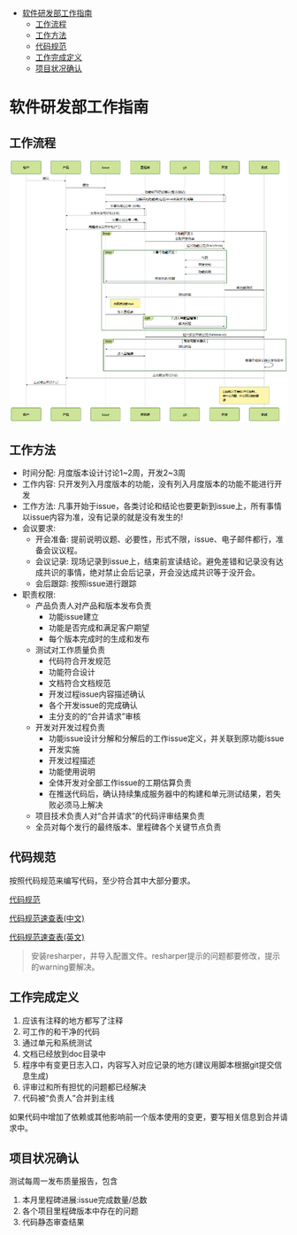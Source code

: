 - [软件研发部工作指南](#%E8%BD%AF%E4%BB%B6%E7%A0%94%E5%8F%91%E9%83%A8%E5%B7%A5%E4%BD%9C%E6%8C%87%E5%8D%97)
    - [工作流程](#%E5%B7%A5%E4%BD%9C%E6%B5%81%E7%A8%8B)
    - [工作方法](#%E5%B7%A5%E4%BD%9C%E6%96%B9%E6%B3%95)
    - [代码规范](#%E4%BB%A3%E7%A0%81%E8%A7%84%E8%8C%83)
    - [工作完成定义](#%E5%B7%A5%E4%BD%9C%E5%AE%8C%E6%88%90%E5%AE%9A%E4%B9%89)
    - [项目状况确认](#%E9%A1%B9%E7%9B%AE%E7%8A%B6%E5%86%B5%E7%A1%AE%E8%AE%A4)

# 软件研发部工作指南

## 工作流程

![开发工作流程](devworkflow.png)

## 工作方法

* 时间分配: 月度版本设计讨论1~2周，开发2~3周
* 工作内容: 只开发列入月度版本的功能，没有列入月度版本的功能不能进行开发
* 工作方法: 凡事开始于issue，各类讨论和结论也要更新到issue上，所有事情以issue内容为准，没有记录的就是没有发生的!
* 会议要求: 
    * 开会准备: 提前说明议题、必要性，形式不限，issue、电子邮件都行，准备会议议程。
    * 会议记录: 现场记录到issue上，结束前宣读结论。避免差错和记录没有达成共识的事情，绝对禁止会后记录，开会没达成共识等于没开会。
    * 会后跟踪: 按照issue进行跟踪
* 职责权限: 
    * 产品负责人对产品和版本发布负责
        * 功能issue建立
        * 功能是否完成和满足客户期望
        * 每个版本完成时的生成和发布
    * 测试对工作质量负责
        * 代码符合开发规范
        * 功能符合设计
        * 文档符合文档规范
        * 开发过程issue内容描述确认
        * 各个开发issue的完成确认
        * 主分支的的“合并请求”审核
    * 开发对开发过程负责
        * 功能issue设计分解和分解后的工作issue定义，并关联到原功能issue
        * 开发实施
        * 开发过程描述
        * 功能使用说明
        * 全体开发对全部工作issue的工期估算负责
        * 在推送代码后，确认持续集成服务器中的构建和单元测试结果，若失败必须马上解决
    * 项目技术负责人对“合并请求”的代码评审结果负责
    * 全员对每个发行的最终版本、里程碑各个关键节点负责

## 代码规范

按照代码规范来编写代码，至少符合其中大部分要求。

[代码规范](http://csharpcodingguidelines.com/)

[代码规范速查表(中文)](../Reference/CSharpCodingGuidelinesCheatsheet_cn.htm)

[代码规范速查表(英文)](../Reference/CSharpCodingGuidelinesCheatsheet_en.htm)

> 安装resharper，并导入配置文件。resharper提示的问题都要修改，提示的warning要解决。

## 工作完成定义
1. 应该有注释的地方都写了注释
1. 可工作的和干净的代码
1. 通过单元和系统测试
1. 文档已经放到doc目录中
1. 程序中有变更日志入口，内容写入对应记录的地方(建议用脚本根据git提交信息生成)
1. 评审过和所有担忧的问题都已经解决
1. 代码被“负责人”合并到主线

如果代码中增加了依赖或其他影响前一个版本使用的变更，要写相关信息到合并请求中。

## 项目状况确认
测试每周一发布质量报告，包含
 
1. 本月里程碑进展:issue完成数量/总数
1. 各个项目里程碑版本中存在的问题
1. 代码静态审查结果